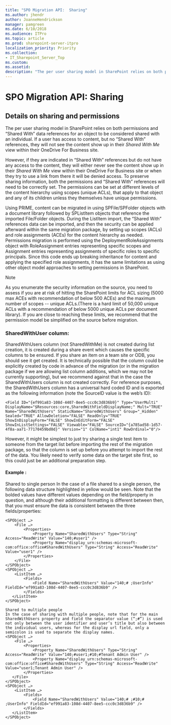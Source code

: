 ```yaml
---
title: "SPO Migration API:  Sharing"
ms.author: jhendr
author: JoanneHendrickson
manager: pamgreen
ms.date: 6/10/2018
ms.audience: ITPro
ms.topic: article
ms.prod: sharepoint-server-itpro
localization_priority: Priority
ms.collection: 
- IT_Sharepoint_Server_Top
ms.custom: 
ms.assetid: 
description: "The per user sharing model in SharePoint relies on both permissions and Shared With data references for an object to be considered shared with an individual."
--- 
```


# SPO Migration API:  Sharing

## Details on sharing and permissions
 
The per user sharing model in SharePoint relies on both permissions and “Shared With” data references for an object to be considered shared with an individual. If a user has access to content, but no “Shared With” references, they will not see the content show up in their *Shared With Me* view within their OneDrive For Business site.

However, if they are indicated in “Shared With” references but do not have any access to the content, they will either never see the content show up in their *Shared With Me* view within their OneDrive For Business site or when they try to use a link from there it will be denied access. To preserve sharing information, both the permissions and “Shared With” references will need to be correctly set. The permissions can be set at different levels of the content hierarchy using scopes (unique ACLs), that apply to that object and any of its children unless they themselves have unique permissions.
 
Using PRIME, content can be migrated in using SPFile/SPFolder objects with a document library followed by SPListItem objects that reference the imported File/Folder objects. During the ListItem import, the “Shared With” references data can be imported, and then the security can be applied afterward within the same migration package, by setting up scopes (ACLs) and role assignments (ACEs) for the content hierarchy as needed. Permissions migration is performed using the DeploymentRoleAssignments object with RoleAssignment entries representing specific scopes and Assignment entries representing assignments of specific roles to specific principals. Since this code ends up breaking inheritance for content and applying the specified role assignments, it has the same limitations as using other object model approaches to setting permissions in SharePoint.
 
> [!NOTE]
>  As you enumerate the security information on the source, you need to assess if you are at risk of hitting the SharePoint limits for ACL sizing (5000 max ACEs with recommendation of below 500 ACEs) and the maximum number of scopes -- unique ACLs.(There is a hard limit of 50,000 unique ACLs with a recommendation of below 5000 unique ACLs per document library). If you are close to reaching these limits, we recommend that the permission model be simplified on the source before migration.
 
### SharedWithUser column: 
 
SharedWithUsers column (not SharedWithMe) is not  created during list creation, it is created during a share event which causes the specific columns to be ensured. If you share an item on a team site or ODB, you should see it get created. It is technically possible that the column could be explicitly created by code in advance of the migration (or in the migration package if we are allowing list column additions, which we may not be currently supporting), but we recommend against that in the case the SharedWithUsers column is not created correctly. For reference purposes, the SharedWithUsers column has a universal hard coded ID and is exported as the following information (note the SourceID value is the web’s ID):

    <Field ID="{ef991a83-108d-4407-8ee5-ccc0c3d836b9}" Type="UserMulti" DisplayName="$Resources:core,SharedWithFieldDisplayName;" Mult="TRUE" Name="SharedWithUsers" StaticName="SharedWithUsers" Group="_Hidden" Sealed="TRUE" AllowDeletion="FALSE" ReadOnly="TRUE" ShowInDisplayForm="FALSE" ShowInEditForm="FALSE" ShowInListSettings="FALSE" Viewable="FALSE" SourceID="{a785ad58-1d57-4f8a-aa71-77170459bd0d}" Version="1" ColName="int1" RowOrdinal="0"/>
 
However, it might be simplest to just try sharing a single test item to someone from the target list before importing the rest of the migration package, so that the column is set up before you attempt to import the rest of the data. You likely need to verify some data on the target site first, so this could just be an additional preparation step.
 
 
 
#### Example : 
 
Shared to single person
In the case of a file shared to a single person, the following data structure highlighted in yellow would be seen. Note that the bolded values have different values depending on the field/property in question, and although their additional formatting is different between then, that you must ensure the data is consistent between the three fields/properties:
```
<SPObject …>
    <File …>
        <Properties>
            <Property Name="SharedWithUsers" Type="String" Access="ReadWrite" Value="140;#user1" />
            <Property Name="display_urn:schemas-microsoft-com:office:office#SharedWithUsers" Type="String" Access="ReadWrite" Value="user1" />
        </Properties>
    </File>
</SPObject>
<SPObject …>
    <ListItem …>
        <Fields>
            <Field Name="SharedWithUsers" Value="140;# ;UserInfo" FieldId="ef991a83-108d-4407-8ee5-ccc0c3d836b9" />
        </Fields>
   </ListItem>
</SPObject>
 
Shared to multiple people
In the case of sharing with multiple people, note that for the main SharedWithUsers property and field the separator value (“;#”) is used not only between the user identifier and user’s title but also between the individual users, whereas for the display url field, only a semicolon is used to separate the display names.
<SPObject …>
    <File …>
        <Properties>
            <Property Name="SharedWithUsers" Type="String" Access="ReadWrite" Value="140;#user1;#10;#Tenant Admin User" />
            <Property Name="display_urn:schemas-microsoft-com:office:office#SharedWithUsers" Type="String" Access="ReadWrite" Value="user1;Tenant Admin User" />
        </Properties>
   </File>
</SPObject>
<SPObject …>
    <ListItem …>
        <Fields>
            <Field Name="SharedWithUsers" Value="140;# ;#10;# ;UserInfo" FieldId="ef991a83-108d-4407-8ee5-ccc0c3d836b9" />
        </Fields>
   </ListItem>
</SPObject>
```